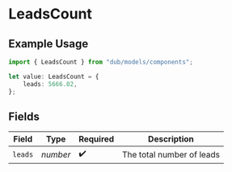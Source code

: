 # LeadsCount

## Example Usage

```typescript
import { LeadsCount } from "dub/models/components";

let value: LeadsCount = {
    leads: 5666.02,
};
```

## Fields

| Field                     | Type                      | Required                  | Description               |
| ------------------------- | ------------------------- | ------------------------- | ------------------------- |
| `leads`                   | *number*                  | :heavy_check_mark:        | The total number of leads |
